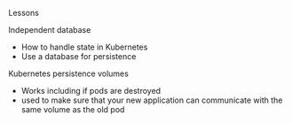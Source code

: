 Lessons

Independent database
- How to handle state in Kubernetes
- Use a database for persistence

Kubernetes persistence volumes
- Works including if pods are destroyed
- used to make sure that your new application can communicate with
the same volume as the old pod